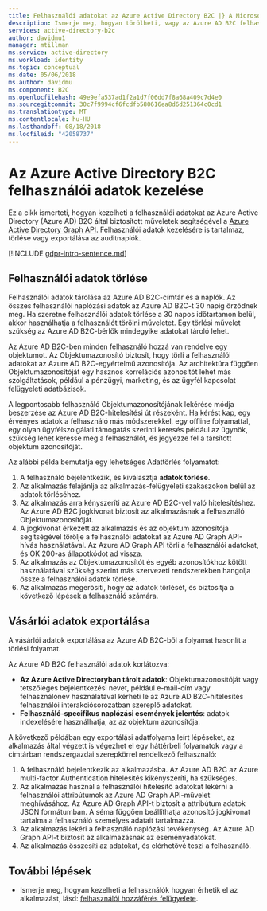 ```yaml
---
title: Felhasználói adatokat az Azure Active Directory B2C |} A Microsoft Docs
description: Ismerje meg, hogyan törölheti, vagy az Azure AD B2C felhasználói adatok exportálása.
services: active-directory-b2c
author: davidmu1
manager: mtillman
ms.service: active-directory
ms.workload: identity
ms.topic: conceptual
ms.date: 05/06/2018
ms.author: davidmu
ms.component: B2C
ms.openlocfilehash: 49e9efa537ad1f2a1d7f06dd7f8a68a409c7d4e0
ms.sourcegitcommit: 30c7f9994cf6fcdfb580616ea8d6d251364c0cd1
ms.translationtype: MT
ms.contentlocale: hu-HU
ms.lasthandoff: 08/18/2018
ms.locfileid: "42058737"
---
```

# <a name="manage-user-data-in-azure-active-directory-b2c"></a>Az Azure Active Directory B2C felhasználói adatok kezelése

 Ez a cikk ismerteti, hogyan kezelheti a felhasználói adatokat az Azure Active Directory (Azure AD) B2C által biztosított műveletek segítségével a [Azure Active Directory Graph API](https://msdn.microsoft.com/library/azure/ad/graph/api/api-catalog). Felhasználói adatok kezelésére is tartalmaz, törlése vagy exportálása az auditnaplók.

[!INCLUDE [gdpr-intro-sentence.md](../../includes/gdpr-intro-sentence.md)]

## <a name="delete-user-data"></a>Felhasználói adatok törlése

Felhasználói adatok tárolása az Azure AD B2C-címtár és a naplók. Az összes felhasználói naplózási adatok az Azure AD B2C-t 30 napig őrződnek meg. Ha szeretne felhasználói adatok törlése a 30 napos időtartamon belül, akkor használhatja a [felhasználót törölni](https://msdn.microsoft.com/library/azure/ad/graph/api/users-operations#DeleteUser) műveletet. Egy törlési művelet szükség az Azure AD B2C-bérlők mindegyike adatokat tároló lehet. 

Az Azure AD B2C-ben minden felhasználó hozzá van rendelve egy objektumot. Az Objektumazonosító biztosít, hogy törli a felhasználói adatokat az Azure AD B2C-egyértelmű azonosítója. Az architektúra függően Objektumazonosítóját egy hasznos korrelációs azonosítót lehet más szolgáltatások, például a pénzügyi, marketing, és az ügyfél kapcsolat felügyeleti adatbázisok. 

A legpontosabb felhasználó Objektumazonosítójának lekérése módja beszerzése az Azure AD B2C-hitelesítési út részeként. Ha kérést kap, egy érvényes adatok a felhasználó más módszerekkel, egy offline folyamattal, egy olyan ügyfélszolgálati támogatás szerinti keresés például az ügynök, szükség lehet keresse meg a felhasználót, és jegyezze fel a társított objektum azonosítóját. 

Az alábbi példa bemutatja egy lehetséges Adattörlés folyamatot:

1. A felhasználó bejelentkezik, és kiválasztja **adatok törlése**.
2. Az alkalmazás felajánlja az alkalmazás-felügyeleti szakaszokon belül az adatok törléséhez.
3. Az alkalmazás arra kényszeríti az Azure AD B2C-vel való hitelesítéshez. Az Azure AD B2C jogkivonat biztosít az alkalmazásnak a felhasználó Objektumazonosítóját. 
4. A jogkivonat érkezett az alkalmazás és az objektum azonosítója segítségével törölje a felhasználói adatokat az Azure AD Graph API-hívás használatával. Az Azure AD Graph API törli a felhasználói adatokat, és OK 200-as állapotkódot ad vissza.
5. Az alkalmazás az Objektumazonosítót és egyéb azonosítókhoz kötött használatával szükség szerint más szervezeti rendszerekben hangolja össze a felhasználói adatok törlése.
6. Az alkalmazás megerősíti, hogy az adatok törlését, és biztosítja a következő lépések a felhasználó számára.

## <a name="export-customer-data"></a>Vásárlói adatok exportálása

A vásárlói adatok exportálása az Azure AD B2C-ből a folyamat hasonlít a törlési folyamat.

Az Azure AD B2C felhasználói adatok korlátozva:

- **Az Azure Active Directoryban tárolt adatok**: Objektumazonosítóját vagy tetszőleges bejelentkezési nevet, például e-mail-cím vagy felhasználónév használatával kérheti le az Azure AD B2C-hitelesítés felhasználói interakciósorozatban szereplő adatokat. 
- **Felhasználó-specifikus naplózási események jelentés**: adatok indexelésére használhatja, az az objektum azonosítója.

A következő példában egy exportálási adatfolyama leírt lépéseket, az alkalmazás által végzett is végezhet el egy háttérbeli folyamatok vagy a címtárban rendszergazdai szerepkörrel rendelkező felhasználó:

1. A felhasználó bejelentkezik az alkalmazásba. Az Azure AD B2C az Azure multi-factor Authentication hitelesítés kikényszeríti, ha szükséges.
2. Az alkalmazás használ a felhasználói hitelesítő adatokat lekérni a felhasználói attribútumok az Azure AD Graph API-művelet meghívásához. Az Azure AD Graph API-t biztosít a attribútum adatok JSON formátumban. A séma függően beállíthatja azonosító jogkivonat tartalma a felhasználó személyes adatait tartalmazza.
3. Az alkalmazás lekéri a felhasználó naplózási tevékenység. Az Azure AD Graph API-t biztosít az alkalmazásnak az eseményadatokat.
4. Az alkalmazás összesíti az adatokat, és elérhetővé teszi a felhasználó.

## <a name="next-steps"></a>További lépések

- Ismerje meg, hogyan kezelheti a felhasználók hogyan érhetik el az alkalmazást, lásd: [felhasználói hozzáférés felügyelete](manage-user-access.md).




